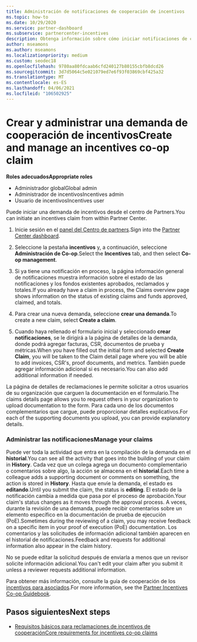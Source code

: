 ```yaml
---
title: Administración de notificaciones de cooperación de incentivos
ms.topic: how-to
ms.date: 10/29/2020
ms.service: partner-dashboard
ms.subservice: partnercenter-incentives
description: Obtenga información sobre cómo iniciar notificaciones de cooperabilidad de incentivos del centro de Partners. Puede ver toda la actividad que entra en la compilación de la demanda en el historial.
author: mseamons
ms.author: mseamons
ms.localizationpriority: medium
ms.custom: seodec18
ms.openlocfilehash: 9780aa80fdcaab6cfd240127b80155cbfb8dcd26
ms.sourcegitcommit: 3d7d5064c5e021079ed7e6f93f03869cbf425a32
ms.translationtype: MT
ms.contentlocale: es-ES
ms.lasthandoff: 04/06/2021
ms.locfileid: "106502925"
---
```

# <a name="create-and-manage-an-incentives-co-op-claim"></a><span data-ttu-id="79986-104">Crear y administrar una demanda de cooperación de incentivos</span><span class="sxs-lookup"><span data-stu-id="79986-104">Create and manage an incentives co-op claim</span></span>

<span data-ttu-id="79986-105">**Roles adecuados**</span><span class="sxs-lookup"><span data-stu-id="79986-105">**Appropriate roles**</span></span>

- <span data-ttu-id="79986-106">Administrador global</span><span class="sxs-lookup"><span data-stu-id="79986-106">Global admin</span></span>
- <span data-ttu-id="79986-107">Administrador de incentivos</span><span class="sxs-lookup"><span data-stu-id="79986-107">Incentives admin</span></span>
- <span data-ttu-id="79986-108">Usuario de incentivos</span><span class="sxs-lookup"><span data-stu-id="79986-108">Incentives user</span></span>

<span data-ttu-id="79986-109">Puede iniciar una demanda de incentivos desde el centro de Partners.</span><span class="sxs-lookup"><span data-stu-id="79986-109">You can initiate an incentives claim from within Partner Center.</span></span>

1. <span data-ttu-id="79986-110">Inicie sesión en el [panel del Centro de partners](https://partner.microsoft.com/dashboard/).</span><span class="sxs-lookup"><span data-stu-id="79986-110">Sign into the [Partner Center dashboard](https://partner.microsoft.com/dashboard/).</span></span>

2. <span data-ttu-id="79986-111">Seleccione la pestaña **incentivos** y, a continuación, seleccione **Administración de Co-op**.</span><span class="sxs-lookup"><span data-stu-id="79986-111">Select the **Incentives** tab, and then select **Co-op management**.</span></span>

3. <span data-ttu-id="79986-112">Si ya tiene una notificación en proceso, la página información general de notificaciones muestra información sobre el estado de las notificaciones y los fondos existentes aprobados, reclamados y totales.</span><span class="sxs-lookup"><span data-stu-id="79986-112">If you already have a claim in process, the Claims overview page shows information on the status of existing claims and funds approved, claimed, and totals.</span></span>

4. <span data-ttu-id="79986-113">Para crear una nueva demanda, seleccione **crear una demanda**.</span><span class="sxs-lookup"><span data-stu-id="79986-113">To create a new claim, select **Create a claim**.</span></span>

5. <span data-ttu-id="79986-114">Cuando haya rellenado el formulario inicial y seleccionado **crear notificaciones**, se le dirigirá a la página de detalles de la demanda, donde podrá agregar facturas, CSR, documentos de prueba y métricas.</span><span class="sxs-lookup"><span data-stu-id="79986-114">When you have filled out the initial form and selected **Create Claim**, you will be taken to the Claim detail page where you will be able to add invoices, CSR's, proof documents, and metrics.</span></span> <span data-ttu-id="79986-115">También puede agregar información adicional si es necesario.</span><span class="sxs-lookup"><span data-stu-id="79986-115">You can also add additional information if needed.</span></span>

<span data-ttu-id="79986-116">La página de detalles de reclamaciones le permite solicitar a otros usuarios de su organización que carguen la documentación en el formulario.</span><span class="sxs-lookup"><span data-stu-id="79986-116">The claims details page allows you to request others in your organization to upload documentation to the form.</span></span> <span data-ttu-id="79986-117">Para cada uno de los documentos complementarios que cargue, puede proporcionar detalles explicativos.</span><span class="sxs-lookup"><span data-stu-id="79986-117">For each of the supporting documents you upload, you can provide explanatory details.</span></span> 

### <a name="manage-your-claims"></a><span data-ttu-id="79986-118">Administrar las notificaciones</span><span class="sxs-lookup"><span data-stu-id="79986-118">Manage your claims</span></span>

<span data-ttu-id="79986-119">Puede ver toda la actividad que entra en la compilación de la demanda en el **historial**.</span><span class="sxs-lookup"><span data-stu-id="79986-119">You can see all the activity that goes into the building of your claim in **History**.</span></span> <span data-ttu-id="79986-120">Cada vez que un colega agrega un documento complementario o comentarios sobre algo, la acción se almacena en el **historial**.</span><span class="sxs-lookup"><span data-stu-id="79986-120">Each time a colleague adds a supporting document or comments on something, the action is stored in **History**.</span></span> <span data-ttu-id="79986-121">Hasta que envíe la demanda, el estado es **editando**.</span><span class="sxs-lookup"><span data-stu-id="79986-121">Until you submit the claim, the status is **editing**.</span></span> <span data-ttu-id="79986-122">El estado de la notificación cambia a medida que pasa por el proceso de aprobación.</span><span class="sxs-lookup"><span data-stu-id="79986-122">Your claim's status changes as it moves through the approval process.</span></span> <span data-ttu-id="79986-123">A veces, durante la revisión de una demanda, puede recibir comentarios sobre un elemento específico en la documentación de prueba de ejecución (PoE).</span><span class="sxs-lookup"><span data-stu-id="79986-123">Sometimes during the reviewing of a claim, you may receive feedback on a specific item in your proof of execution (PoE) documentation.</span></span> <span data-ttu-id="79986-124">Los comentarios y las solicitudes de información adicional también aparecen en el historial de notificaciones.</span><span class="sxs-lookup"><span data-stu-id="79986-124">Feedback and requests for additional information also appear in the claim history.</span></span>

<span data-ttu-id="79986-125">No se puede editar la solicitud después de enviarla a menos que un revisor solicite información adicional.</span><span class="sxs-lookup"><span data-stu-id="79986-125">You can't edit your claim after you submit it unless a reviewer requests additional information.</span></span>

<span data-ttu-id="79986-126">Para obtener más información, consulte la guía de cooperación de los [incentivos para asociados](https://assetsprod.microsoft.com/co-op-guidebook.pdf).</span><span class="sxs-lookup"><span data-stu-id="79986-126">For more information, see the [Partner Incentives Co-op Guidebook](https://assetsprod.microsoft.com/co-op-guidebook.pdf).</span></span>

## <a name="next-steps"></a><span data-ttu-id="79986-127">Pasos siguientes</span><span class="sxs-lookup"><span data-stu-id="79986-127">Next steps</span></span>

- [<span data-ttu-id="79986-128">Requisitos básicos para reclamaciones de incentivos de cooperación</span><span class="sxs-lookup"><span data-stu-id="79986-128">Core requirements for incentives co-op claims</span></span>](core-requirements.md)